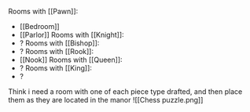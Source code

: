 Rooms with [[Pawn]]:
- [[Bedroom]]
- [[Parlor]]
Rooms with [[Knight]]:
- ?
Rooms with [[Bishop]]:
- ?
Rooms with [[Rook]]:
- [[Nook]]
Rooms with [[Queen]]:
- ?
Rooms with [[King]]:
- ?

Think i need a room with one of each piece type drafted, and then place them as they are located in the manor
![[Chess puzzle.png]]
